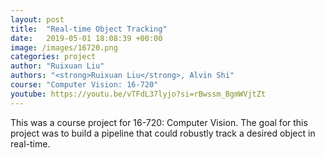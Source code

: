 ```yaml
---
layout: post
title:  "Real-time Object Tracking"
date:   2019-05-01 18:08:39 +00:00
image: /images/16720.png
categories: project
author: "Ruixuan Liu"
authors: "<strong>Ruixuan Liu</strong>, Alvin Shi"
course: "Computer Vision: 16-720"
youtube: https://youtu.be/vTFdL37lyjo?si=rBwssm_BgmWVjtZt
---
```


This was a course project for 16-720: Computer Vision. 
The goal for this project was to build a pipeline that could robustly track a desired object in real-time. 